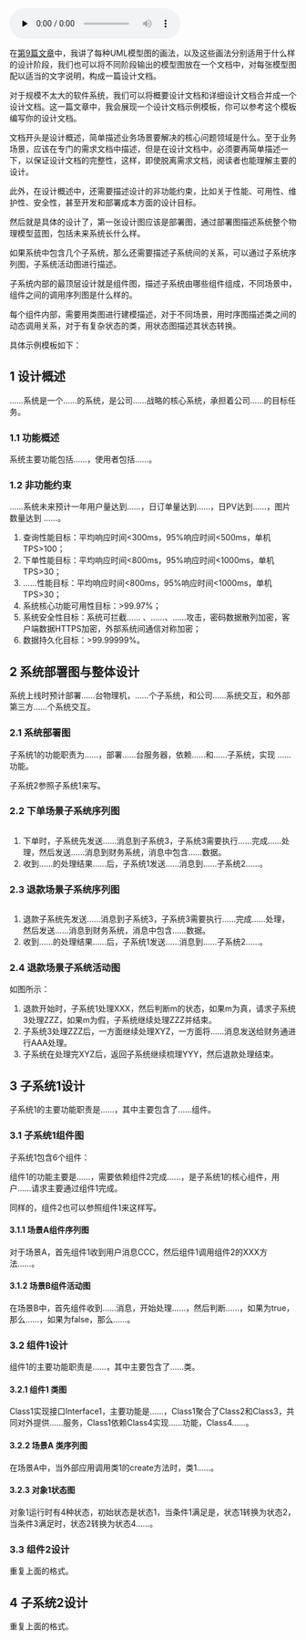 <audio id="audio" title="加餐 | 软件设计文档示例模板" controls="" preload="none"><source id="mp3" src="https://static001.geekbang.org/resource/audio/59/bb/59a9ea9810eee8a07b7d3166ffef88bb.mp3"></audio>

在[第9篇文章](https://time.geekbang.org/column/article/175529)中，我讲了每种UML模型图的画法，以及这些画法分别适用于什么样的设计阶段，我们也可以将不同阶段输出的模型图放在一个文档中，对每张模型图配以适当的文字说明，构成一篇设计文档。

对于规模不太大的软件系统，我们可以将概要设计文档和详细设计文档合并成一个设计文档。这一篇文章中，我会展现一个设计文档示例模板，你可以参考这个模板编写你的设计文档。

文档开头是设计概述，简单描述业务场景要解决的核心问题领域是什么。至于业务场景，应该在专门的需求文档中描述，但是在设计文档中，必须要再简单描述一下，以保证设计文档的完整性，这样，即使脱离需求文档，阅读者也能理解主要的设计。

此外，在设计概述中，还需要描述设计的非功能约束，比如关于性能、可用性、维护性、安全性，甚至开发和部署成本方面的设计目标。

然后就是具体的设计了，第一张设计图应该是部署图，通过部署图描述系统整个物理模型蓝图，包括未来系统长什么样。

如果系统中包含几个子系统，那么还需要描述子系统间的关系，可以通过子系统序列图，子系统活动图进行描述。

子系统内部的最顶层设计就是组件图，描述子系统由哪些组件组成，不同场景中，组件之间的调用序列图是什么样的。

每个组件内部，需要用类图进行建模描述，对于不同场景，用时序图描述类之间的动态调用关系，对于有复杂状态的类，用状态图描述其状态转换。

具体示例模板如下：

## 1 设计概述

……系统是一个……的系统，是公司……战略的核心系统，承担着公司……的目标任务。

### 1.1 功能概述

系统主要功能包括……，使用者包括……。

### 1.2 非功能约束

……系统未来预计一年用户量达到……，日订单量达到……，日PV达到……，图片数量达到 ……。

1. 查询性能目标：平均响应时间&lt;300ms，95%响应时间&lt;500ms，单机TPS&gt;100；
1. 下单性能目标：平均响应时间&lt;800ms，95%响应时间&lt;1000ms，单机TPS&gt;30；
1. ……性能目标：平均响应时间&lt;800ms，95%响应时间&lt;1000ms，单机TPS&gt;30；
1. 系统核心功能可用性目标：&gt;99.97%；
1. 系统安全性目标：系统可拦截…… 、……、……攻击，密码数据散列加密，客户端数据HTTPS加密，外部系统间通信对称加密；
1. 数据持久化目标：&gt;99.99999%。

## 2 系统部署图与整体设计

系统上线时预计部署……台物理机，……个子系统，和公司……系统交互，和外部第三方……个系统交互。

### 2.1 系统部署图

<img src="https://static001.geekbang.org/resource/image/4b/cb/4bb2e603dc9ed6ab9700f29fa5cbb5cb.png" alt=""><br>
子系统1的功能职责为……，部署……台服务器，依赖……和……子系统，实现 ……功能。

子系统2参照子系统1来写。

### 2.2 下单场景子系统序列图

<img src="https://static001.geekbang.org/resource/image/40/ac/4022d74c2923e8bf5adc013788e05fac.png" alt="">

1. 下单时，子系统先发送……消息到子系统3，子系统3需要执行……完成……处理，然后发送……消息到财务系统，消息中包含……数据。
1. 收到……的处理结果……后，子系统1发送……消息到……子系统2……。

### 2.3 退款场景子系统序列图

<img src="https://static001.geekbang.org/resource/image/40/ac/4022d74c2923e8bf5adc013788e05fac.png" alt="">

1. 退款子系统先发送……消息到子系统3，子系统3需要执行……完成……处理，然后发送……消息到财务系统，消息中包含……数据。
1. 收到……的处理结果……后，子系统1发送……消息到……子系统2……。

### 2.4 退款场景子系统活动图

<img src="https://static001.geekbang.org/resource/image/37/e1/375ef48e2f806f42460b1beba71d2ae1.png" alt=""><br>
如图所示：

1. 退款开始时，子系统1处理XXX，然后判断m的状态，如果m为真，请求子系统3处理ZZZ，如果m为假，子系统继续处理ZZZ并结束。
1. 子系统3处理ZZZ后，一方面继续处理XYZ，一方面将……消息发送给财务通进行AAA处理。
1. 子系统在处理完XYZ后，返回子系统继续梳理YYY，然后退款处理结束。

## 3 子系统1设计

子系统1的主要功能职责是……，其中主要包含了……组件。

### 3.1 子系统1组件图

<img src="https://static001.geekbang.org/resource/image/53/51/53440aeb1890d9de2234e7392b7fbc51.png" alt=""><br>
子系统1包含6个组件：

组件1的功能主要是……，需要依赖组件2完成……，是子系统1的核心组件，用户……请求主要通过组件1完成。

同样的，组件2也可以参照组件1来这样写。

#### 3.1.1 场景A组件序列图

<img src="https://static001.geekbang.org/resource/image/15/89/15b121ced550eca4913773fc14dcaf89.png" alt=""><br>
对于场景A，首先组件1收到用户消息CCC，然后组件1调用组件2的XXX方法……。

#### 3.1.2 场景B组件活动图

<img src="https://static001.geekbang.org/resource/image/c3/13/c37566e9d6709b5aa75d9fdb7c1a4513.png" alt=""><br>
在场景B中，首先组件收到……消息，开始处理……，然后判断……，如果为true，那么……，如果为false，那么……。

### 3.2 组件1设计

组件1的主要功能职责是……，其中主要包含了……类。

#### 3.2.1 组件1 类图

<img src="https://static001.geekbang.org/resource/image/e2/4d/e299191932e2f306dceed924b2915b4d.png" alt=""><br>
Class1实现接口Interface1，主要功能是……，Class1聚合了Class2和Class3，共同对外提供……服务，Class1依赖Class4实现……功能，Class4……。

#### 3.2.2 场景A 类序列图

<img src="https://static001.geekbang.org/resource/image/6b/02/6b7c8d72357d1d7a26159a78378ed602.png" alt=""><br>
在场景A中，当外部应用调用类1的create方法时，类1……。

#### 3.2.3 对象1状态图

<img src="https://static001.geekbang.org/resource/image/bc/2e/bc2c158c13cfb129fba57f1b60aadc2e.png" alt=""><br>
对象1运行时有4种状态，初始状态是状态1，当条件1满足是，状态1转换为状态2，当条件3满足时，状态2转换为状态4……。

### 3.3 组件2设计

重复上面的格式。

## 4 子系统2设计

重复上面的格式。
